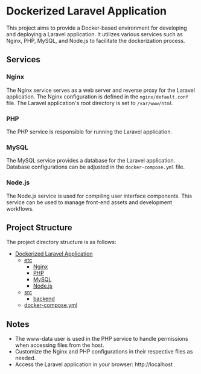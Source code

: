 # Dockerized Laravel Application

This project aims to provide a Docker-based environment for developing and deploying a Laravel application. It utilizes various services such as Nginx, PHP, MySQL, and Node.js to facilitate the dockerization process.

## Services

### Nginx

The Nginx service serves as a web server and reverse proxy for the Laravel application. The Nginx configuration is defined in the `nginx/default.conf` file. The Laravel application's root directory is set to `/var/www/html`.

### PHP

The PHP service is responsible for running the Laravel application.

### MySQL

The MySQL service provides a database for the Laravel application. Database configurations can be adjusted in the `docker-compose.yml` file.

### Node.js

The Node.js service is used for compiling user interface components. This service can be used to manage front-end assets and development workflows.

## Project Structure

The project directory structure is as follows:
<!-- TOC -->
* [Dockerized Laravel Application](#dockerized-laravel-application)
  * [etc](#services)
    * [Nginx](#nginx)
    * [PHP](#php)
    * [MySQL](#mysql)
    * [Node.js](#nodejs)
  * [src](#project-structure)
    * [backend](#project-structure)
  * [docker-compose.yml](#)
<!-- TOC -->

## Notes
- The www-data user is used in the PHP service to handle permissions when accessing files from the host.
- Customize the Nginx and PHP configurations in their respective files as needed.
- Access the Laravel application in your browser: http://localhost